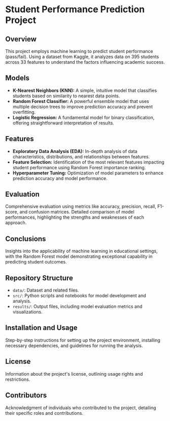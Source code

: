 # Student Performance Prediction Project

## Overview
This project employs machine learning to predict student performance (pass/fail). Using a dataset from Kaggle, it analyzes data on 395 students across 33 features to understand the factors influencing academic success.

## Models
- **K-Nearest Neighbors (KNN):** A simple, intuitive model that classifies students based on similarity to nearest data points.
- **Random Forest Classifier:** A powerful ensemble model that uses multiple decision trees to improve prediction accuracy and prevent overfitting.
- **Logistic Regression:** A fundamental model for binary classification, offering straightforward interpretation of results.

## Features
- **Exploratory Data Analysis (EDA):** In-depth analysis of data characteristics, distributions, and relationships between features.
- **Feature Selection:** Identification of the most relevant features impacting student performance using Random Forest importance ranking.
- **Hyperparameter Tuning:** Optimization of model parameters to enhance prediction accuracy and model performance.

## Evaluation
Comprehensive evaluation using metrics like accuracy, precision, recall, F1-score, and confusion matrices. Detailed comparison of model performances, highlighting the strengths and weaknesses of each approach.

## Conclusions
Insights into the applicability of machine learning in educational settings, with the Random Forest model demonstrating exceptional capability in predicting student outcomes.

## Repository Structure
- `data/`: Dataset and related files.
- `src/`: Python scripts and notebooks for model development and analysis.
- `results/`: Output files, including model evaluation metrics and visualizations.

## Installation and Usage
Step-by-step instructions for setting up the project environment, installing necessary dependencies, and guidelines for running the analysis.

## License
Information about the project's license, outlining usage rights and restrictions.

## Contributors
Acknowledgment of individuals who contributed to the project, detailing their specific roles and contributions.
